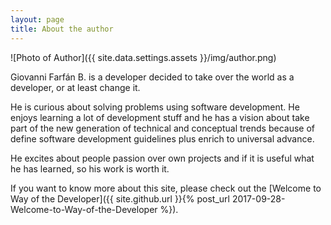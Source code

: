 ```yaml
---
layout: page
title: About the author
---
```


![Photo of Author]({{ site.data.settings.assets }}/img/author.png)

Giovanni Farfán B. is a developer decided to take over the world as a developer, or at least change it.

He is curious about solving problems using software development. He enjoys learning a lot of development
stuff and he has a vision about take part of the new generation of technical and conceptual trends because 
of define software development guidelines plus enrich to universal advance. 

He excites about people passion over own projects and if it is useful what he has learned, so his work is worth it.

If you want to know more about this site, please check out the [Welcome to Way of the Developer]({{ site.github.url }}{% post_url 2017-09-28-Welcome-to-Way-of-the-Developer %}).
